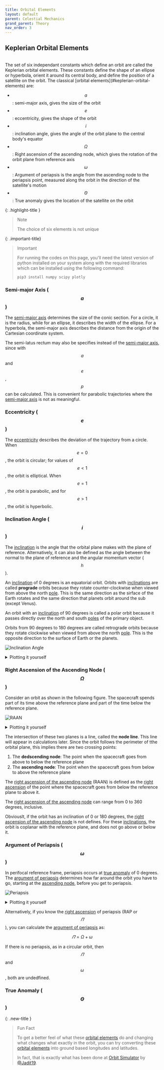```yaml
---
title: Orbital Elements
layout: default
parent: Celestial Mechanics
grand_parent: Theory
nav_order: 3
---
```


## Keplerian Orbital Elements

<br />
The set of six independant constants which define an orbit are called the Keplerian orbital elements. These constants define the shape of an ellipse or hyperbola, orient it around its central body, and define the position of a satellite on the orbit. The classical [orbital elements](#keplerian-orbital-elements) are:

- $$a$$: semi-major axis, gives the size of the orbit
- $$e$$: eccentricity, gives the shape of the orbit
- $$i$$: inclination angle, gives the angle of the orbit plane to the central body's equator
- $$\Omega$$: Right ascension of the ascending node, which gives the rotation of the orbit plane from reference axis
- $$\omega$$: Argument of periapsis is the angle from the ascending node to the periapsis point, measured along the orbit in the direction of the satellite's motion
- $$\Theta$$: True anomaly gives the location of the satellite on the orbit

{: .highlight-title }

> Note
>
> The choice of six elements is not unique

{: .important-title}

> Important
>
> For running the codes on this page, you'll need the latest version of python installed on your system along with the required libraries which can be installed using the following command:
>
> ```bash
> pip3 install numpy scipy plotly
> ```

### Semi-major Axis ($$a$$)

The [semi-major axis](#semi-major-axis-a) determines the size of the conic section. For a circle, it is the radius, while for an ellipse, it describes the width of the ellipse. For a hyperbola, the semi-major axis describes the distance from the origin of the Cartesian coordinate system.

The semi-latus rectum may also be specifies instead of the [semi-major axis](#semi-major-axis-a), since with $$a$$ and $$e$$, $$p$$ can be calculated. This is convenient for parabolic trajectories where the [semi-major axis](#semi-major-axis-a) is not as meaningful.

### Eccentricity ($$e$$)

The [eccentricity](#eccentricity-e) describes the deviation of the trajectory from a circle. When $$e = 0$$, the orbit is circular; for values of $$e \lt 1$$, the orbit is elliptical. When $$e = 1$$, the orbit is parabolic, and for $$e \gt 1$$, the orbit is hyperbolic.

### Inclination Angle ($$i$$)

The [inclination](#inclination-angle-i) is the angle that the orbital plane makes with the plane of reference. Alternatively, it can also be defined as the angle between the normal to the plane of reference and the angular momentum vector ($$h$$).

An [inclination](#inclination-angle-i) of 0 degrees is an equatorial orbit. Orbits with [inclinations](#inclination-angle-i) are called **prograde** orbits because they rotate counter-clockwise when viewed from above the north [pole](../../observation/celestial%20sphere/equatorial.html#poles). This is the same direction as the sirface of the Earth rotates and the same direction that planets orbit around the sub (except Venus).

An orbit with an [inclination](#inclination-angle-i) of 90 degrees is called a polar orbit because it passes directly over the north and south [poles](../../observation/celestial%20sphere/equatorial.html#poles) of the primary object.

Orbits from 90 degrees to 180 degrees are called retrograde orbits because they rotate clockwise when viewed from above the north [pole](../../observation/celestial%20sphere/equatorial.html#poles). This is the opposite direction to the surface of Earth or the planets.

![Inclination Angle](../../assets/images/theory/celestial%20mechanics/orbital%20elements/inclination.png)

<details markdown="block">
  <summary>Plotting it yourself</summary>

**In [1]**:

```python
import plotly.graph_objects as go
import numpy as np
from scipy.spatial.transform import Rotation as R
```

**In [2]**:

```python
def arrow(start, end, fig=None, **kwargs):
    start_offset = kwargs.get("start_offset") or 0.98
    tip_ratio = kwargs.get("tip_ratio") or 0.1
    x_0, y_0, z_0 = start + start_offset * (end - start)
    u_0, v_0, w_0 = tip_ratio * (end - start)
    cone = go.Cone(
        x=[x_0],
        y=[y_0],
        z=[z_0],
        u=[u_0],
        v=[v_0],
        w=[w_0],
        showlegend=False,
        showscale=False,
        sizemode="absolute",
        sizeref=10,
        **kwargs.get("cone", {}),
    )
    coords = np.vstack((start, end))
    line = go.Scatter3d(
        x=coords[:, 0],
        y=coords[:, 1],
        z=coords[:, 2],
        mode="lines+text",
        line=kwargs.get("line"),
        text=["", "h"],
        textfont=dict(size=30, family="sans-serif", color="black"),
        textposition="top center",
    )
    if fig is not None:
        fig.add_trace(line)
        fig.add_trace(cone)
    else:
        return line, cone
```

**In [3]**:

```python
colors = dict(
    green="rgb(102,194,165)",
    red="rgb(252,141,98)",
    blue="rgb(141,160,203)",
    pink="rgb(231,138,195)",
    lime="rgb(166,216,84)",
    yellow="rgb(255,217,47)",
)
```

**In [4]**:

```python
a = 100
e = 0.4
b = a * np.sqrt(1 - e ** 2)
r_p = a * (1 - e)

inclination = 30
raan = 0
omega = 0

rot = R.from_euler("zxy", [0, 0, inclination], degrees=True)

theta = np.arange(0, 2 * np.pi, step=0.01)
phi = 0
r = a * (1 - e ** 2) / (1 - e * np.cos(theta - phi))
x = r * np.cos(theta)
y = r * np.sin(theta)
z = np.zeros_like(x)
r = np.vstack((x, y, z)).T
rotated = rot.apply(r)

vector_scale = 100
h_vec = np.zeros((2, 3), dtype=float)
h_vec[1, 2] = vector_scale
rot_vec = rot.apply(h_vec)

periapsis = np.array(((0, 0, 0), (-r_p, 0, 0)))
peri_rot = rot.apply(periapsis)

plane_size = 100
plane = np.array(
    (
        (-plane_size, -plane_size, 0),
        (-plane_size, plane_size, 0),
        (plane_size, -plane_size, 0),
        (plane_size, plane_size, 0),
    )
)
inclination_range = np.arange(0, np.radians(inclination), step=0.01)
arc = (
    vector_scale
    / 2
    * np.vstack(
        (
            np.sin(inclination_range),
            np.zeros_like(inclination_range),
            np.cos(inclination_range),
        )
    ).T
)
arc_2 = (
    -r_p
    * np.vstack(
        (
            np.cos(inclination_range),
            np.zeros_like(inclination_range),
            -np.sin(inclination_range),
        )
    ).T
)
```

**In [5]**:

```python
data = go.Scatter3d(
    x=rotated[:, 0],
    y=rotated[:, 1],
    z=rotated[:, 2],
    mode="lines",
    line=dict(color=colors["blue"], width=10),
)
d2 = go.Mesh3d(
    x=rotated[:, 0], y=rotated[:, 1], z=rotated[:, 2], color="gray", opacity=1.0
)

d3 = go.Mesh3d(
    x=plane[:, 0], y=plane[:, 1], z=plane[:, 2], opacity=0.7, color="lightgray"
)

d4 = go.Scatter3d(
    x=[0],
    y=[0],
    z=[0],
    mode="markers",
    marker=dict(color="black", size=[40], sizeref=1, sizemode="diameter"),
    text="m1",
    textfont=dict(size=30, family="sans-serif", color="black"),
    textposition="top right",
)
d5 = go.Scatter3d(
    x=[0, 0],
    y=[0, 0],
    z=[0, 100],
    mode="lines+text",
    line={"width": 10},
    text=["", "Z"],
    textfont=dict(size=30, family="sans-serif", color="black"),
    textposition="top center",
)
d6 = go.Scatter3d(
    x=[0, 0],
    y=[0, 100],
    z=[0, 0],
    mode="lines+text",
    line={"width": 10},
    text=["", "Y"],
    textfont=dict(size=30, family="sans-serif", color="black"),
    textposition="middle right",
)
d7 = go.Scatter3d(
    x=[0, 100],
    y=[0, 0],
    z=[0, 0],
    mode="lines+text",
    line={"width": 10},
    text=["", "X"],
    textfont=dict(size=30, family="sans-serif", color="black"),
    textposition="middle right",
)

mid = arc.shape[0] // 2
label = [""] * arc.shape[0]
label[mid] = "i"
arcline = go.Scatter3d(
    x=arc[:, 0],
    y=arc[:, 1],
    z=arc[:, 2],
    mode="lines+text",
    line={"width": 8, "color": "black"},
    text=label,
    textfont=dict(size=30, family="sans-serif", color="black"),
    textposition="top center",
)

arcline_2 = go.Scatter3d(
    x=arc_2[:, 0],
    y=arc_2[:, 1],
    z=arc_2[:, 2],
    mode="lines+text",
    line={"width": 8, "color": "black"},
    text=label,
    textfont=dict(size=20, family="sans-serif", color="black"),
    textposition="middle left",
)

periline = go.Scatter3d(
    x=peri_rot[:, 0],
    y=peri_rot[:, 1],
    z=peri_rot[:, 2],
    mode="lines+markers+text",
    line={"width": 8, "color": "black"},
    marker={"symbol": "circle-open", "size": [0, 20]},
    text=["", "periapsis"],
    textfont=dict(size=20, family="sans-serif", color="black"),
    textposition="top left",
)

layout = dict(
    width=1080,
    height=720,
    autosize=False,
    xaxis={
        "showgrid": False,  # thin lines in the background
        "zeroline": False,  # thick line at x=0
        "visible": False,  # numbers below
    },
    yaxis={
        "showgrid": False,  # thin lines in the background
        "zeroline": False,  # thick line at x=0
        "visible": False,  # numbers below
    },
    scene=dict(
        hovermode=False,
        camera=dict(
            up=dict(
                x=0,
                y=0,
                z=1,
            ),
            eye=dict(
                x=1.0707,
                y=-1.0707,
                z=1,
            ),
        ),
        # aspectratio = dict( x=1, y=1, z=0.7 ),
        aspectmode="manual",
        xaxis={"showgrid": False, "zeroline": False, "visible": False},
        yaxis={"showgrid": False, "zeroline": False, "visible": False},
        zaxis={"showgrid": False, "zeroline": False, "visible": False},
    ),
    showlegend=False,
    margin={"b": 0, "t": 0, "r": 0, "l": 0},
)
```

**In [6]**:

```python
fig = go.Figure(layout=layout)

fig.add_trace(data)
fig.add_trace(d2)
fig.add_trace(d3)
fig.add_trace(d4)
fig.add_trace(d5)
fig.add_trace(d6)
fig.add_trace(d7)
arrow(
    start=rot_vec[0, :],
    end=rot_vec[1, :],
    fig=fig,
    line={"width": 10.0, "color": colors["red"]},
    cone={"colorscale": [[0, colors["red"]], [1, colors["red"]]]},
)
fig.add_trace(arcline)
fig.add_trace(arcline_2)
fig.add_trace(periline)

fig.show()
```

</details>

### Right Ascension of the Ascending Node ($$\Omega$$)

Consider an orbit as shown in the following figure. The spacecraft spends part of its time above the reference plane and part of the time below the reference plane.

![RAAN](../../assets/images/theory/celestial%20mechanics/orbital%20elements/raan.png)

<details markdown="block">
  <summary>Plotting it yourself</summary>

**In [1]**:

```python
import plotly.graph_objects as go
import numpy as np
from scipy.spatial.transform import Rotation as R
```

**In [2]**:

```python
def arrow(start, end, fig=None, **kwargs):
    start_offset = kwargs.get("start_offset") or 0.98
    tip_ratio = kwargs.get("tip_ratio") or 0.1
    x_0, y_0, z_0 = start + start_offset * (end - start)
    u_0, v_0, w_0 = tip_ratio * (end - start)
    cone = go.Cone(
        x=[x_0],
        y=[y_0],
        z=[z_0],
        u=[u_0],
        v=[v_0],
        w=[w_0],
        showlegend=False,
        showscale=False,
        sizemode="absolute",
        sizeref=10,
        **kwargs.get("cone", {}),
    )
    coords = np.vstack((start, end))
    line = go.Scatter3d(
        x=coords[:, 0],
        y=coords[:, 1],
        z=coords[:, 2],
        mode="lines+text",
        line=kwargs.get("line"),
        text=["", "h"],
        textfont=dict(size=30, family="sans-serif", color="black"),
        textposition="top center",
    )
    if fig is not None:
        fig.add_trace(line)
        fig.add_trace(cone)
    else:
        return line, cone
```

**In [3]**:

```python
colors = dict(
    green="rgb(102,194,165)",
    red="rgb(252,141,98)",
    blue="rgb(141,160,203)",
    pink="rgb(231,138,195)",
    lime="rgb(166,216,84)",
    yellow="rgb(255,217,47)",
)
```

**In [4]**:

```python
a = 100
e = 0.4
b = a * np.sqrt(1 - e ** 2)
r_p = a * (1 - e)
p = a * (1 - e ** 2)

inclination = 30
raan = 30
omega = 0

rot = R.from_euler("ZY", [raan, inclination], degrees=True)

theta = np.arange(0, 2 * np.pi, step=0.01)
phi = 0

r = a * (1 - e ** 2) / (1 - e * np.cos(theta - phi))
x = r * np.cos(theta)
y = r * np.sin(theta)
z = np.zeros_like(x)
r = np.vstack((x, y, z)).T
rotated = rot.apply(r)

vector_scale = 100
h_vec = np.zeros((2, 3), dtype=float)
h_vec[1, 2] = vector_scale
rot_vec = rot.apply(h_vec)

periapsis = np.array(((0, 0, 0), (-r_p, 0, 0)))
peri_rot = rot.apply(periapsis)

plane_size = 100
plane = np.array(
    (
        (-plane_size, -plane_size, 0),
        (-plane_size, plane_size, 0),
        (plane_size, -plane_size, 0),
        (plane_size, plane_size, 0),
    )
)
inclination_range = np.arange(0, np.radians(inclination), step=0.01)
arc = (
    vector_scale
    / 2
    * np.vstack(
        (
            np.sin(inclination_range),
            np.zeros_like(inclination_range),
            np.cos(inclination_range),
        )
    ).T
)
arc_rot = R.from_euler("Z", [raan], degrees=True)
arc = arc_rot.apply(arc)
arc_2 = (
    -r_p
    * np.vstack(
        (
            np.cos(inclination_range),
            np.zeros_like(inclination_range),
            -np.sin(inclination_range),
        )
    ).T
)
arc_2 = arc_rot.apply(arc_2)
N_vec = np.cross([0, 0, 1], rot_vec[1, :])
N = np.linalg.norm(N_vec)
u_N = N_vec / N
node_line = np.vstack(
    (
        np.linspace(-75, 75, 2),
        u_N[1] / u_N[0] * np.linspace(-75, 75, 2),
        np.zeros(2),
    )
).T

nodes = np.array(((0, p, 0), (0, -p, 0)))
nodes = rot.apply(nodes)

raan_range = np.arange(0, np.radians(90 + raan), step=0.01)
raan_arc = (
    vector_scale
    / 2
    * np.vstack((np.cos(raan_range), np.sin(raan_range), np.zeros_like(raan_range))).T
)
```

**In [5]**:

```python
data = go.Scatter3d(
    x=rotated[:, 0],
    y=rotated[:, 1],
    z=rotated[:, 2],
    mode="lines",
    line=dict(color=colors["blue"], width=10),
)
d2 = go.Mesh3d(
    x=rotated[:, 0], y=rotated[:, 1], z=rotated[:, 2], color="gray", opacity=1.0
)

d3 = go.Mesh3d(
    x=plane[:, 0], y=plane[:, 1], z=plane[:, 2], opacity=0.7, color="lightgray"
)

d4 = go.Scatter3d(
    x=[0],
    y=[0],
    z=[0],
    mode="markers",
    marker=dict(color="black", size=[40], sizeref=1, sizemode="diameter"),
    text="m1",
    textfont=dict(size=30, family="sans-serif", color="black"),
    textposition="top right",
)
d5 = go.Scatter3d(
    x=[0, 0],
    y=[0, 0],
    z=[0, 100],
    mode="lines+text",
    line={"width": 10},
    text=["", "Z"],
    textfont=dict(size=30, family="sans-serif", color="black"),
    textposition="top center",
)
d6 = go.Scatter3d(
    x=[0, 0],
    y=[0, 100],
    z=[0, 0],
    mode="lines+text",
    line={"width": 10},
    text=["", "Y"],
    textfont=dict(size=30, family="sans-serif", color="black"),
    textposition="middle right",
)
d7 = go.Scatter3d(
    x=[0, 100],
    y=[0, 0],
    z=[0, 0],
    mode="lines+text",
    line={"width": 10},
    text=["", "X"],
    textfont=dict(size=30, family="sans-serif", color="black"),
    textposition="middle right",
)

mid = arc.shape[0] // 2
label = [""] * arc.shape[0]
label[mid] = "i"
arcline = go.Scatter3d(
    x=arc[:, 0],
    y=arc[:, 1],
    z=arc[:, 2],
    mode="lines+text",
    line={"width": 8, "color": "black"},
    text=label,
    textfont=dict(size=30, family="sans-serif", color="black"),
    textposition="top center",
)

arcline_2 = go.Scatter3d(
    x=arc_2[:, 0],
    y=arc_2[:, 1],
    z=arc_2[:, 2],
    mode="lines+text",
    line={"width": 8, "color": "black"},
    text=label,
    textfont=dict(size=20, family="sans-serif", color="black"),
    textposition="middle left",
)

periline = go.Scatter3d(
    x=peri_rot[:, 0],
    y=peri_rot[:, 1],
    z=peri_rot[:, 2],
    mode="lines+markers+text",
    line={"width": 8, "color": "black"},
    marker={"symbol": "circle-open", "size": [0, 20]},
    text=["", "periapsis"],
    textfont=dict(size=20, family="sans-serif", color="black"),
    textposition="top left",
)

nodeline = go.Scatter3d(
    x=node_line[:, 0],
    y=node_line[:, 1],
    z=node_line[:, 2],
    mode="lines+text",
    line={"width": 8, "color": "black"},
    text=["", "Node Line"],
    textfont=dict(size=20, family="sans-serif", color="black"),
    textposition="top center",
)

nodesmarks = go.Scatter3d(
    x=nodes[:, 0],
    y=nodes[:, 1],
    z=nodes[:, 2],
    mode="markers+text",
    marker={"size": [15, 15]},
    text=["Ascending Node", "Descending Node"],
    textfont=dict(size=15, family="sans-serif", color="black"),
    textposition="top center",
)
mid = raan_arc.shape[0] // 2
label = [""] * raan_arc.shape[0]
label[mid] = "Ω"
raanarc = go.Scatter3d(
    x=raan_arc[:, 0],
    y=raan_arc[:, 1],
    z=raan_arc[:, 2],
    mode="lines+text",
    line={"width": 8, "color": "black"},
    text=label,
    textfont=dict(size=20, family="sans-serif", color="black"),
    textposition="middle right",
)

layout = dict(
    width=1080,
    height=720,
    autosize=False,
    xaxis={
        "showgrid": False,  # thin lines in the background
        "zeroline": False,  # thick line at x=0
        "visible": False,  # numbers below
    },
    yaxis={
        "showgrid": False,  # thin lines in the background
        "zeroline": False,  # thick line at x=0
        "visible": False,  # numbers below
    },
    scene=dict(
        hovermode=False,
        camera=dict(
            up=dict(
                x=0,
                y=0,
                z=1,
            ),
            eye=dict(
                x=1.0707,
                y=-1.0707,
                z=1,
            ),
        ),
        aspectmode="manual",
        xaxis={"showgrid": False, "zeroline": False, "visible": False},
        yaxis={"showgrid": False, "zeroline": False, "visible": False},
        zaxis={"showgrid": False, "zeroline": False, "visible": False},
    ),
    showlegend=False,
    margin={"b": 0, "t": 0, "r": 0, "l": 0},
)
```

**In [6]**:

```python
fig = go.Figure(layout=layout)

fig.add_trace(data)
fig.add_trace(d2)
fig.add_trace(d3)
fig.add_trace(d4)
fig.add_trace(d5)
fig.add_trace(d6)
fig.add_trace(d7)
arrow(
    start=rot_vec[0, :],
    end=rot_vec[1, :],
    fig=fig,
    line={"width": 10.0, "color": colors["red"]},
    cone={"colorscale": [[0, colors["red"]], [1, colors["red"]]]},
)

fig.add_trace(periline)
fig.add_trace(nodeline)
fig.add_trace(nodesmarks)
fig.add_trace(raanarc)

fig.show()
```

</details>

The intersection of these two planes is a line, called the **node line**. This line will appear in calculations later. Since the orbit follows the perimeter of tthe orbital plane, this implies there are two crossing points:

1. The **dedscending node**: The point when the spacecraft goes from above to below the reference plane
2. The **ascending node**: The point when the spacecraft goes from below to above the reference plane

The [right ascension of the ascending node](#right-ascension-of-the-ascending-node-omega) (RAAN) is defined as the [right ascension](../../observation/celestial%20sphere/equatorial.md#right-ascention) of the point where the spacecraft goes from below the reference plane to above it.

The [right ascension of the ascending node](#right-ascension-of-the-ascending-node-omega) can range from 0 to 360 degrees, inclusive.

Obviouslt, if the orbit has an inclination of 0 or 180 degrees, the [right ascension of the ascending node](#right-ascension-of-the-ascending-node-omega) is not defines. For these [inclinations](#inclination-angle-i), the orbit is coplanar with the reference plane, and does not go above or below it.

### Argument of Periapsis ($$\omega$$)

In perifocal reference frame, periapsis occurs at [true anomaly](#true-anomaly-theta) of 0 degrees. The [argument of periapsis](#argument-of-periapsis-omega) determines how far around the orbit you have to go, starting at the [ascending node](#right-ascension-of-the-ascending-node-omega), before you get to periapsis.

![Periapsis](../../assets/images/theory/celestial%20mechanics/orbital%20elements/periapsis.png)

<details markdown="block">
  <summary>Plotting it yourself</summary>

**In [1]**:

```python
import plotly.graph_objects as go
import numpy as np
from scipy.spatial.transform import Rotation as R
```

**In [2]**:

```python
def arrow(start, end, fig=None, **kwargs):
    start_offset = kwargs.get("start_offset") or 0.98
    tip_ratio = kwargs.get("tip_ratio") or 0.1
    x_0, y_0, z_0 = start + start_offset * (end - start)
    u_0, v_0, w_0 = tip_ratio * (end - start)
    cone = go.Cone(
        x=[x_0],
        y=[y_0],
        z=[z_0],
        u=[u_0],
        v=[v_0],
        w=[w_0],
        showlegend=False,
        showscale=False,
        sizemode="absolute",
        sizeref=10,
        **kwargs.get("cone", {}),
    )
    coords = np.vstack((start, end))
    line = go.Scatter3d(
        x=coords[:, 0],
        y=coords[:, 1],
        z=coords[:, 2],
        mode="lines+text",
        line=kwargs.get("line"),
        text=["", "h"],
        textfont=dict(size=30, family="sans-serif", color="black"),
        textposition="top center",
    )
    if fig is not None:
        fig.add_trace(line)
        fig.add_trace(cone)
    else:
        return line, cone
```

**In [3]**:

```python
colors = dict(
    green="rgb(102,194,165)",
    red="rgb(252,141,98)",
    blue="rgb(141,160,203)",
    pink="rgb(231,138,195)",
    lime="rgb(166,216,84)",
    yellow="rgb(255,217,47)",
)
```

**In [4]**:

```python
a = 100
e = 0.4
b = a * np.sqrt(1 - e ** 2)
r_p = a * (1 - e)
p = a * (1 - e ** 2)

inclination = 30
raan = 30
omega = 60

rot = R.from_euler("ZYZ", [raan, inclination, omega], degrees=True)

theta = np.arange(0, 2 * np.pi, step=0.01)
phi = 0

r = a * (1 - e ** 2) / (1 - e * np.cos(theta - phi))
x = r * np.cos(theta)
y = r * np.sin(theta)
z = np.zeros_like(x)
r = np.vstack((x, y, z)).T
rotated = rot.apply(r)

vector_scale = 100
h_vec = np.zeros((2, 3), dtype=float)
h_vec[1, 2] = vector_scale
rot_vec = rot.apply(h_vec)

periapsis = np.array(((0, 0, 0), (-r_p, 0, 0)))
peri_rot = rot.apply(periapsis)

plane_size = 150
plane = np.array(
    (
        (-plane_size, -plane_size, 0),
        (-plane_size, plane_size, 0),
        (plane_size, -plane_size, 0),
        (plane_size, plane_size, 0),
    )
)
inclination_range = np.arange(0, np.radians(inclination), step=0.01)
arc = (
    vector_scale
    / 2
    * np.vstack(
        (
            np.sin(inclination_range),
            np.zeros_like(inclination_range),
            np.cos(inclination_range),
        )
    ).T
)
arc_rot = R.from_euler("Z", [raan], degrees=True)
arc = arc_rot.apply(arc)
arc_2 = (
    -r_p
    * np.vstack(
        (
            np.cos(inclination_range),
            np.zeros_like(inclination_range),
            -np.sin(inclination_range),
        )
    ).T
)
arc_2 = arc_rot.apply(arc_2)
N_vec = np.cross([0, 0, 1], rot_vec[1, :])
N = np.linalg.norm(N_vec)
u_N = N_vec / N
node_line = np.vstack(
    (
        np.linspace(-100, 100, 2),
        u_N[1] / u_N[0] * np.linspace(-100, 100, 2),
        np.zeros(2),
    )
).T

ascending_node = rotated[52]
descending_node = rotated[367]
nodes = np.vstack((ascending_node, descending_node))

raan_range = np.arange(0, np.radians(90 + raan), step=0.01)
raan_arc = (
    vector_scale
    / 2
    * np.vstack((np.cos(raan_range), np.sin(raan_range), np.zeros_like(raan_range))).T
)

r_rot = np.linalg.norm(rotated, axis=1) + 5
t_rot = np.arctan2(np.linalg.norm(rotated[:, :2], axis=1), rotated[:, 2])
p_rot = np.arctan2(rotated[:, 1], rotated[:, 0])
x_new = r_rot * np.cos(p_rot) * np.sin(t_rot)
y_new = r_rot * np.sin(p_rot) * np.sin(t_rot)
z_new = r_rot * np.cos(t_rot)
```

**In [5]**:

```python
data = go.Scatter3d(
    x=rotated[:, 0],
    y=rotated[:, 1],
    z=rotated[:, 2],
    mode="lines",
    line=dict(color=colors["blue"], width=10),
)
d2 = go.Mesh3d(
    x=rotated[:, 0], y=rotated[:, 1], z=rotated[:, 2], color="gray", opacity=1.0
)

d3 = go.Mesh3d(
    x=plane[:, 0], y=plane[:, 1], z=plane[:, 2], opacity=0.7, color="lightgray"
)

d4 = go.Scatter3d(
    x=[0],
    y=[0],
    z=[0],
    mode="markers",
    marker=dict(color="black", size=[40], sizeref=1, sizemode="diameter"),
    text="m1",
    textfont=dict(size=30, family="sans-serif", color="black"),
    textposition="top right",
)
d5 = go.Scatter3d(
    x=[0, 0],
    y=[0, 0],
    z=[0, 100],
    mode="lines+text",
    line={"width": 10},
    text=["", "Z"],
    textfont=dict(size=30, family="sans-serif", color="black"),
    textposition="top center",
)
d6 = go.Scatter3d(
    x=[0, 0],
    y=[0, 100],
    z=[0, 0],
    mode="lines+text",
    line={"width": 10},
    text=["", "Y"],
    textfont=dict(size=30, family="sans-serif", color="black"),
    textposition="middle right",
)
d7 = go.Scatter3d(
    x=[0, 100],
    y=[0, 0],
    z=[0, 0],
    mode="lines+text",
    line={"width": 10},
    text=["", "X"],
    textfont=dict(size=30, family="sans-serif", color="black"),
    textposition="middle right",
)

mid = arc.shape[0] // 2
label = [""] * arc.shape[0]
label[mid] = "i"
arcline = go.Scatter3d(
    x=arc[:, 0],
    y=arc[:, 1],
    z=arc[:, 2],
    mode="lines+text",
    line={"width": 8, "color": "black"},
    text=label,
    textfont=dict(size=30, family="sans-serif", color="black"),
    textposition="top center",
)

arcline_2 = go.Scatter3d(
    x=arc_2[:, 0],
    y=arc_2[:, 1],
    z=arc_2[:, 2],
    mode="lines+text",
    line={"width": 8, "color": "black"},
    text=label,
    textfont=dict(size=20, family="sans-serif", color="black"),
    textposition="middle left",
)

periline = go.Scatter3d(
    x=peri_rot[:, 0],
    y=peri_rot[:, 1],
    z=peri_rot[:, 2],
    mode="lines+markers+text",
    line={"width": 8, "color": "black"},
    marker={"symbol": "circle-open", "size": [0, 20]},
    text=["", "periapsis"],
    textfont=dict(size=20, family="sans-serif", color="black"),
    textposition="middle left",
)

nodeline = go.Scatter3d(
    x=node_line[:, 0],
    y=node_line[:, 1],
    z=node_line[:, 2],
    mode="lines+text",
    line={"width": 8, "color": "black"},
    text=["", "Node Line"],
    textfont=dict(size=20, family="sans-serif", color="black"),
    textposition="top center",
)

nodesmarks = go.Scatter3d(
    x=nodes[:, 0],
    y=nodes[:, 1],
    z=nodes[:, 2],
    mode="markers+text",
    marker={"size": [15, 15]},
    text=["Ascending Node", "Descending Node"],
    textfont=dict(size=15, family="sans-serif", color="black"),
    textposition=["middle right", "middle left"],
)
mid = raan_arc.shape[0] // 2
label = [""] * raan_arc.shape[0]
label[mid] = "Ω"
raanarc = go.Scatter3d(
    x=raan_arc[:, 0],
    y=raan_arc[:, 1],
    z=raan_arc[:, 2],
    mode="lines+text",
    line={"width": 8, "color": "black"},
    text=label,
    textfont=dict(size=20, family="sans-serif", color="black"),
    textposition="middle right",
)

mid = x_new[52:312].shape[0] // 2
label = [""] * x_new[52:312].shape[0]
label[mid] = "ω"
omegaarc = go.Scatter3d(
    x=x_new[52:312],
    y=y_new[52:312],
    z=z_new[52:312],
    mode="lines+text",
    line={"width": 8, "color": "black"},
    text=label,
    textfont=dict(size=20, family="sans-serif", color="black"),
    textposition="middle left",
)

layout = dict(
    width=1920,
    height=1080,
    autosize=False,
    xaxis={
        "showgrid": False,  # thin lines in the background
        "zeroline": False,  # thick line at x=0
        "visible": False,  # numbers below
    },
    yaxis={
        "showgrid": False,  # thin lines in the background
        "zeroline": False,  # thick line at x=0
        "visible": False,  # numbers below
    },
    scene=dict(
        hovermode=False,
        camera=dict(
            up=dict(
                x=0,
                y=0,
                z=1,
            ),
            eye=dict(
                x=1.0707,
                y=-1.0707,
                z=1,
            ),
        ),
        aspectmode="manual",
        xaxis={"showgrid": False, "zeroline": False, "visible": False},
        yaxis={"showgrid": False, "zeroline": False, "visible": False},
        zaxis={"showgrid": False, "zeroline": False, "visible": False},
    ),
    showlegend=False,
    margin={"b": 0, "t": 0, "r": 0, "l": 0},
)
```

**In [6]**:

```python
fig = go.Figure(layout=layout)

fig.add_trace(data)
fig.add_trace(d2)
fig.add_trace(d3)
fig.add_trace(d4)
fig.add_trace(d5)
fig.add_trace(d6)
fig.add_trace(d7)
arrow(
    start=rot_vec[0, :],
    end=rot_vec[1, :],
    fig=fig,
    line={"width": 10.0, "color": colors["red"]},
    cone={"colorscale": [[0, colors["red"]], [1, colors["red"]]]},
)

fig.add_trace(periline)
fig.add_trace(nodesmarks)
fig.add_trace(omegaarc)

fig.show()
```

</details>

Alternatively, if you know the [right ascension](../../observation/celestial%20sphere/equatorial.html#right-ascension) of periapsis (RAP or $$\varPi$$), you can calculate the [argument of periapsis](#argument-of-periapsis-omega) as:

$$
\begin{equation}
    \varPi = \Omega + \omega
\end{equation}
$$

If there is no periapsis, as in a circular orbit, then $$\varPi$$ and $$\omega$$, both are undedfined.

### True Anomaly ($$\Theta$$)

{: .new-title }

> Fun Fact
>
> To get a better feel of what these [orbital elements](#keplerian-orbital-elements) do and changing what changes what exactly in the orbit, you can try converting these [orbital elements](#keplerian-orbital-elements) into ground based longitudes and latitudes.
>
> In fact, that is exactly what has been done at [Orbit Simulator](https://shastra-cic.vercel.app) by [@Jadit19](https://github.com/Jadit19).
